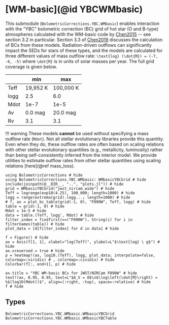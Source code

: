 # [WM-basic](@id YBCWMbasic)

This submodule (`BolometricCorrections.YBC.WMbasic`) enables interaction with the "YBC" bolometric correction (BC) grid of hot star (O and B-type) atmospheres calculated with the WM-basic code by [Chen2015](@citet) -- see section 3.2 in particular. Section 3.3 of [Chen2019](@citet) discusses the calculation of BCs from these models. Radiation-driven outflows can significantly impact the SEDs for stars of these types, and the models are calculated for three different values of mass outflow rate: ``\text{log} (\dot{M}) = (-7, -6, -5)`` where ``\dot{M}`` is in units of solar masses per year. The full grid coverage is given below.

|        | min    | max   |
|--------|--------|-------|
| Teff   | 19,952 K | 100,000 K |
| logg   | 2.5  | 6.0   |
| Mdot   | 1e-7 | 1e-5 |
| Av     | 0.0 mag    | 20.0 mag   |
| Rv     | 3.1    | 3.1   |

!!! warning
    These models **cannot** be used without specifying a mass outflow rate (`Mdot`). Not all stellar evolutionary libraries provide this quantity. Even when they do, these outflow rates are often based on scaling relations with other stellar evolutionary quantities (e.g., metallicity, luminosity) rather than being self-consistently inferred from the interior model. We provide utilities to estimate outflow rates from other stellar quantities using scaling relations [here](@ref mass_loss).

```@example
using BolometricCorrections # hide
using BolometricCorrections.YBC.WMbasic: WMbasicYBCGrid # hide
include(joinpath(@__DIR__, "..", "plots.jl")) # hide
grid = WMbasicYBCGrid("jwst_nircam_wide") # hide
Teff = logrange(exp10(4.25), 100_000; length=1000) # hide
logg = range(extrema(grid).logg...; length=1000) # hide
# f, ax = plot_bc_table(grid(-1, 0), "F090W", Teff, logg) # hide
table = grid(-1, 0) # hide
Mdot = 1e-5 # hide
data = table.(Teff, logg', Mdot) # hide
filter_index = findfirst(==("F090W"), String(i) for i in filternames(table)) # hide
plot_data = [d[filter_index] for d in data] # hide

f = Figure() # hide
ax = Axis(f[1, 1], xlabel="log(Teff)", ylabel=L"$\text{log} \ g$") # hide
ax.xreversed = true # hide
p = heatmap!(ax, log10.(Teff), logg, plot_data; interpolate=false, colormap=:viridis) # , colormap=:cividis) # hide
Colorbar(f[:, end+1], p) # hide

ax.title = "YBC WM-basic BCs for JWST/NIRCam F090W" # hide
text!(ax, 0.95, 0.95, text=L"$A_V = 0$\n$\log\left(\dot{M}\right) = %$(log10(Mdot))$", align=(:right, :top), space=:relative) # hide
f # hide
```

## Types

```@docs
BolometricCorrections.YBC.WMbasic.WMbasicYBCGrid
BolometricCorrections.YBC.WMbasic.WMbasicYBCTable
```